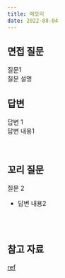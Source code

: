 ```yaml
---
title: 메모리
date: 2022-08-04
---
```


## 면접 질문
질문1</br>
질문 설명
<br/>

## 답변

답변 1
</br>
답변 내용1


<br/>

## 꼬리 질문

질문 2
<br/>

- 답변 내용2
<br/>

<br/>

## 참고 자료

[ref](link)<br/>
